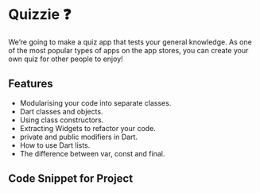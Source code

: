 
# Quizzie ❓

We’re going to make a quiz app that tests your general knowledge. As one of the most popular types of apps on the app stores, you can create your own quiz for other people to enjoy!

## Features

- Modularising your code into separate classes.
- Dart classes and objects.
- Using class constructors.
- Extracting Widgets to refactor your code.
- private and public modifiers in Dart.
- How to use Dart lists.
- The difference between var, const and final.

## Code Snippet for Project